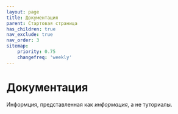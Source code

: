 ```yaml
---
layout: page
title: Документация
parent: Стартовая страница
has_children: true
nav_exclude: true
nav_order: 3
sitemap:
    priority: 0.75
    changefreq: 'weekly'
---
```


# Документация

Информция, представленная как *информация*, а не туториалы. 